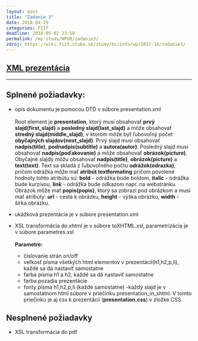 ```yaml
---
layout: post
title: "Zadanie 3"
date: 2018-04-29
categories: FIIT
deadline: 2018-05-02 23:59
permalink: /my-study/WPUB/zadanie3/
zdroj: https://wiki.fiit.stuba.sk/study/bc/info/wp/2017-18/zadanie3/
---
```

## <a href="{{ page.zdroj }}">XML prezentácia</a>
____
## Splnené požiadavky:
 - opis dokumentu je pomocou DTD v súbore presentation.xml
 <br/> <br/>
   Root element je **presentation**, ktorý musí obsahovať **prvý slajd(first_slajd)** a **posledný slajd(last_slajd)** a môže obsahovať 
   **stredný slajd(middle_slajd)**, v ktorom
   môže byť ľubovoľný počet **obyčajných slajdov(next_slajd)**.
   Prvý slajd musí obsahovať **nadpis(title)**, **podnadpis(subtitle)** a **autora(autor)**.
   Posledný slajd musí obsahovať **nadpis(poďakovanie)** a môže obsahovať **obrázok(picture)**.
   Obyčajné slajdy môžu obsahovať **nadpis(title)**, **obrázok(picture)** a **text(text)**.
   Text sa skladá z ľubovoľného počtu **odrážok(odrazka)**, pričom odrážka môže mať **atribút textformating** pričom povolené hodnoty tohto atribútu sú:
   **bold** - odrážka bude boldom, **italic** - odrážka bude kurzívou, **link** - odrážka bude odkazom napr. na webstránku.
   Obrázok môže mať **popis(popis)**, ktorý sa zobrazí pod obrázkom a musí mať atribúty: **url** - cesta k obrázku, **height** - výška obrázku, 
   **width** - šírka obrázku.
   
 - ukážková prezentácia je v súbore presentation.xml

 - XSL transformácia do xhtml je v súbore toXHTML.xsl, parametrizácia je v súbore parametres.xsl
<br/> <br/>
	**Parametre:**
	- číslovanie strán on/off
	- veľkosť písma všetkých html elementov v prezentácií(h1,h2,p,li), každé sa dá nastaviť samostatne
    - farba písma h1 a h2, každé sa dá nastaviť samostatne   
	- farba pozadia prezentácie
	- fonty písma h1,h2,p,li (každé samostatne)
	-každý slajd je v samostatnom html súbore v priečinku presentation_in_xhtml. V tomto priečinku je aj css k prezentácií (**presentation.css**) v zložke CSS.
	
## Nesplnené požiadavky	
- XSL transformácia do pdf 	
	
   

 
 